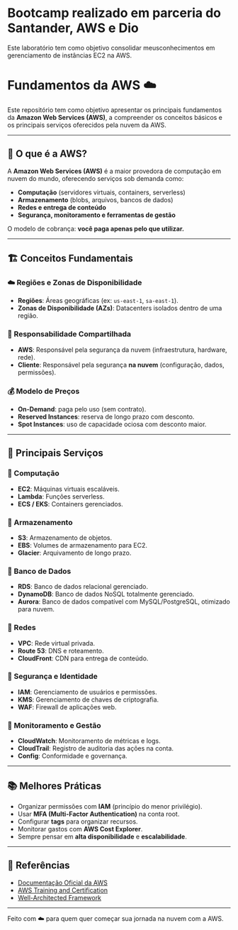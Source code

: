 # Bootcamp realizado em parceria do Santander, AWS e Dio
Este laboratório tem como objetivo consolidar meusconhecimentos em gerenciamento de instâncias EC2 na AWS. 

# Fundamentos da AWS ☁️

Este repositório tem como objetivo apresentar os principais fundamentos da **Amazon Web Services (AWS)**, a compreender os conceitos básicos e os principais serviços oferecidos pela nuvem da AWS.

---

## 📌 O que é a AWS?

A **Amazon Web Services (AWS)** é a maior provedora de computação em nuvem do mundo, oferecendo serviços sob demanda como:
- **Computação** (servidores virtuais, containers, serverless)
- **Armazenamento** (blobs, arquivos, bancos de dados)
- **Redes e entrega de conteúdo**
- **Segurança, monitoramento e ferramentas de gestão**

O modelo de cobrança: **você paga apenas pelo que utilizar.**

---

## 🏗️ Conceitos Fundamentais

### ☁️ Regiões e Zonas de Disponibilidade
- **Regiões**: Áreas geográficas (ex: `us-east-1`, `sa-east-1`).
- **Zonas de Disponibilidade (AZs)**: Datacenters isolados dentro de uma região.


### 🔐 Responsabilidade Compartilhada
- **AWS**: Responsável pela segurança da nuvem (infraestrutura, hardware, rede).
- **Cliente**: Responsável pela segurança **na nuvem** (configuração, dados, permissões).

### 💰 Modelo de Preços
- **On-Demand**: paga pelo uso (sem contrato).
- **Reserved Instances**: reserva de longo prazo com desconto.
- **Spot Instances**: uso de capacidade ociosa com desconto maior.

---

## 🚀 Principais Serviços

### 🔹 Computação
- **EC2**: Máquinas virtuais escaláveis.
- **Lambda**: Funções serverless.
- **ECS / EKS**: Containers gerenciados.

### 🔹 Armazenamento
- **S3**: Armazenamento de objetos.
- **EBS**: Volumes de armazenamento para EC2.
- **Glacier**: Arquivamento de longo prazo.

### 🔹 Banco de Dados
- **RDS**: Banco de dados relacional gerenciado.
- **DynamoDB**: Banco de dados NoSQL totalmente gerenciado.
- **Aurora**: Banco de dados compatível com MySQL/PostgreSQL, otimizado para nuvem.

### 🔹 Redes
- **VPC**: Rede virtual privada.
- **Route 53**: DNS e roteamento.
- **CloudFront**: CDN para entrega de conteúdo.

### 🔹 Segurança e Identidade
- **IAM**: Gerenciamento de usuários e permissões.
- **KMS**: Gerenciamento de chaves de criptografia.
- **WAF**: Firewall de aplicações web.

### 🔹 Monitoramento e Gestão
- **CloudWatch**: Monitoramento de métricas e logs.
- **CloudTrail**: Registro de auditoria das ações na conta.
- **Config**: Conformidade e governança.

---

## 📚 Melhores Práticas
- Organizar permissões com **IAM** (princípio do menor privilégio).
- Usar **MFA (Multi-Factor Authentication)** na conta root.
- Configurar **tags** para organizar recursos.
- Monitorar gastos com **AWS Cost Explorer**.
- Sempre pensar em **alta disponibilidade** e **escalabilidade**.

---

## 📖 Referências
- [Documentação Oficial da AWS](https://docs.aws.amazon.com/)
- [AWS Training and Certification](https://aws.amazon.com/training/)
- [Well-Architected Framework](https://aws.amazon.com/architecture/well-architected/)

---

Feito com ☁️ para quem quer começar sua jornada na nuvem com a AWS.

